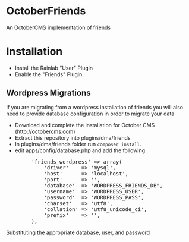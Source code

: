 OctoberFriends
==============

An OctoberCMS implementation of friends

# Installation

* Install the Rainlab "User" Plugin
* Enable the "Friends" Plugin

## Wordpress Migrations

If you are migrating from a wordpress installation of friends you will also
need to provide database configuration in order to migrate your data

* Download and complete the installation for October CMS (http://octobercms.com)
* Extract this repository into plugins/dma/friends
* In plugins/dma/friends folder run `composer install`. 
* edit apps/config/database.php and add the following
<pre>
        'friends_wordpress' => array(
            'driver'    => 'mysql',
            'host'      => 'localhost',
            'port'      => '', 
            'database'  => 'WORDPRESS_FRIENDS_DB',
            'username'  => 'WORDPRESS_USER',
            'password'  => 'WORDPRESS_PASS',
            'charset'   => 'utf8',
            'collation' => 'utf8_unicode_ci',
            'prefix'    => '', 
        ), 
</pre>
Substituting the appropriate database, user, and password

